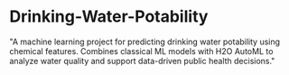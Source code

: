 # Drinking-Water-Potability
"A machine learning project for predicting drinking water potability using chemical features. Combines classical ML models with H2O AutoML to analyze water quality and support data-driven public health decisions."

